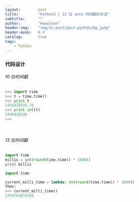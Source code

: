```yaml
---
layout:        post
title:         "Python3 | 13 位 unix 时间戳的方法"
subtitle:      ""
author:        "Haauleon"
header-img:    "img/in-post/post-python/bg.jpeg"
header-mask:   0.4
catalog:       true
tags:
    - Python
---
```


### 代码设计
###### 10 位时间戳
```python
>>> import time
>>> t = time.time()
>>> print t
1436428326.76
>>> print int(t)
1436428326
>>> 
```

<br>

###### 13 位时间戳
```python
import time
millis = int(round(time.time() * 1000))
print millis
```

```python
import time

current_milli_time = lambda: int(round(time.time() * 1000))
Then:
>>> current_milli_time()
1378761833768
```